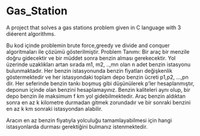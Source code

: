 # Gas_Station

A project that solves a gas stations problem given in C language with 3 diéerent algorithms.

Bu kod içinde problemin brute force,greedy ve divide and conquer algoritmaları ile çözümü gösterilmiştir.
Problem Tanımı:
Bir araç bir menzile doğru gidecektir ve bir müddet sonra benzin alması gerekecektir. Yol üzerinde
uzaklıkları artan sırada m1, m2, ..,mn olan n adet benzin istasyonu bulunmaktadır. Her benzin
istasyonunda benzin fiyatları değişkenlik göstermektedir ve her istasyondaki toplam depo benzin ücreti
p1,p2, …,pn dir. Her seferinde benzin tankı boşmuş gibi düşünülerek p’ler hesaplanmıştır, deponun
içinde olan benzini hesaplamayınız. Benzin kaliteleri aynı olup, bir depo benzin ile maksimum f km yol
gidebilmektedir. Araç benzin aldıktan sonra en az k kilometre durmadan gitmek zorundadır ve bir
sonraki benzini en az k km sonraki istasyondan alabilir.

Aracın en az benzin fiyatıyla yolculuğu tamamlayabilmesi için hangi istasyonlarda durması gerektiğini
bulmanız istenmektedir.
